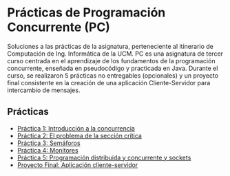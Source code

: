 # Prácticas de Programación Concurrente (PC)

Soluciones a las prácticas de la asignatura, perteneciente al itinerario de Computación de Ing. Informática de la UCM.
PC es una asignatura de tercer curso centrada en el aprendizaje de los fundamentos de la programación concurrente, enseñada en pseudocódigo y practicada en Java. Durante el curso, se realizaron 5 prácticas no entregables (opcionales) y un proyecto final consistente en la creación de una aplicación Cliente-Servidor para intercambio de mensajes.

## Prácticas
- [Práctica 1: Introducción a la concurrencia](/Práctica%201)
- [Práctica 2: El problema de la sección crítica](/Práctica%202)
- [Práctica 3: Semáforos](/Práctica%203)
- [Práctica 4: Monitores](/Práctica%204)
- [Práctica 5: Programación distribuida y concurrente y sockets](/Práctica%205)
- [Proyecto Final: Aplicación cliente-servidor](/Práctica%20Final)

